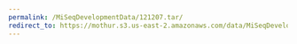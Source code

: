 ```yaml
---
permalink: /MiSeqDevelopmentData/121207.tar/
redirect_to: https://mothur.s3.us-east-2.amazonaws.com/data/MiSeqDevelopmentData/121207.tar
---
```


